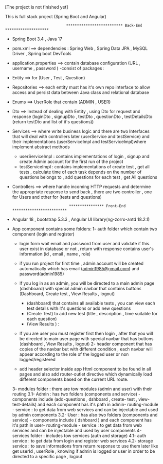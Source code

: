 [The project is not finished yet]

This is full stack project (Spring Boot and Angular)

                                ************************** Back-End ******************** 
- Spring Boot 3.4  , Java 17
- pom.xml ==> dependencies : Spring Web , Spring Data JPA , MySQL Driver , Spring boot DevTools
- application.properties ==> contain database configuration (URL , username , password )
-consist of packages :
- Entity ==> for (User , Test , Question)
- Repositories ==> each entity must has it's own repo interface to allow access and persist data between Java class and relational database
- Enums ==> UserRole that contain (ADMIN , USER)
- Dto ==> Instead of dealing with Entity , using Dto for request and response (loginDto , signupDto , testDto , questionDto , 
         testDetailsDto (return testDto and list of it's questions))
- Services ==> where write business logic and there are two Interfaces that will deal with controllers later (userService and 
          testService) and their implementations (userServiceImpl and testServiceImpl)where implement abstract methods
     * userServiceImpl : contains implementations of login , signup and create Admin account for the first run of the project
     * testServiceImpl : contains implementations of create test , get all tests , calculate time of each task depends on the number 
                         of questions belongs to , add questions for each test , get All questions

- Controllers ==> where handle incoming HTTP requests and determine the appropriate response to send back , there are two controller , 
               one for Users and other for (tests and questions)

                                **************** Front-End *************************
- Angular 18 , bootstrap 5.3.3 ,  Angular UI library(ng-zorro-antd 18.2.1)
- App component contains some folders:
  1- auth folder which contain two component (login and register)
    - login form wait email and password from user and validate if this user exist in database or not , return with response contains 
      user's information (id , email , name , role)
    - if you run project for first time , admin account will be created automatically which has email 
      (admin1985@gmail.com) and password(admin1985)
    - If you log in as an admin, you will be directed to a main admin page (dashboard) with special admin navbar that contains buttons 
      (Dashboard, Create test , View Results , logout)
        -  (dashboard) that contains all available tests , you can view each test details with it's questions or add new questions
        - (Create Test) to add new test (title , description , time suitable for each question)
        - (View Results ) :
      
    - If you are user  you must register first then login , after that you will be directed to main user page with special navbar that 
       has buttons (dashboard , View Results , logout)
  2- header component that has copies of the navbar but with different condition , each navbar will appear according to the role of 
     the logged user or non logged/registered
     - add header selector inside app Html component to be found in all pages and also add router-outlet directive which dynamically 
      load different components based on the current URL route.

  3- modules folder : there are tow modules (admin and user) with their routing
      3.1- Admin : has two folders (components and service)
        - components include (add-questions , dshboard , create- test , view-test-details) and each component has it's path in admin- 
          routing-module
        - service : to get data from web services and can be injectable and used by admin components 
      3.2- User : has also two folders (components and service)
          - components include ( dshboard ) and each component has it's path in user- 
          routing-module
        - service : to get data from web services and can be injectable and used by user components
  4- services folder : includes tow services (auth and storage)
     4.1- auth service : to get data from login and register web services
     4.2- storage service : to save informations from return response to use them later like get userId , userRole , knowing if admin 
        is logged or user  in order to be directed to a specific page , logout

